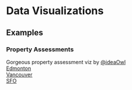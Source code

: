 # Data Visualizations  

## Examples  

### Property Assessments  
Gorgeous property assessment viz by [@ideaOwl](https://twitter.com/ideaOwl)  
[Edmonton](http://yeg-assess.dha.io/)  
[Vancouver](http://yvr-assess.dha.io/)  
[SFO](http://sfo-assess.dha.io/)  
